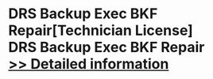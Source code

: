 # DRS Backup Exec BKF Repair[Technician License]<br />DRS Backup Exec BKF Repair<br />[>> Detailed information](https://secure.shareit.com/shareit/product.html?productid=301005463&affiliateid=200057808)